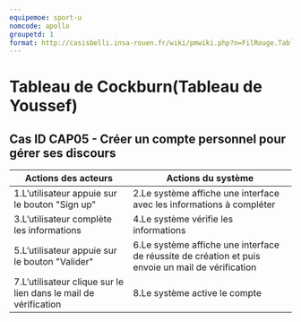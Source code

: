 ```yaml
---
equipemoe: sport-u
nomcode: apollo
groupetd: 1
format: http://casisbelli.insa-rouen.fr/wiki/pmwiki.php?n=FilRouge.TableauCockburn
---
```

# Tableau de Cockburn(Tableau de Youssef)
## Cas ID CAP05 - Créer un compte personnel pour gérer ses discours

|Actions des acteurs         |Actions du système            |
|----------------------------|------------------------------|
| 1.L’utilisateur appuie sur le bouton "Sign up" | 2.Le système affiche une interface avec les informations à compléter|
| 3.L’utilisateur complète les informations  |4.Le système vérifie les informations|
| 5.L’utilisateur appuie sur le bouton "Valider"| 6.Le système affiche une interface de réussite de création et puis envoie un mail de vérification |
| 7.L’utilisateur clique sur le lien dans le mail de vérification| 8.Le système active le compte|

